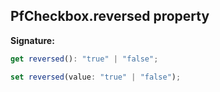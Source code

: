 ## PfCheckbox.reversed property

**Signature:**

```typescript
get reversed(): "true" | "false";

set reversed(value: "true" | "false");
```
